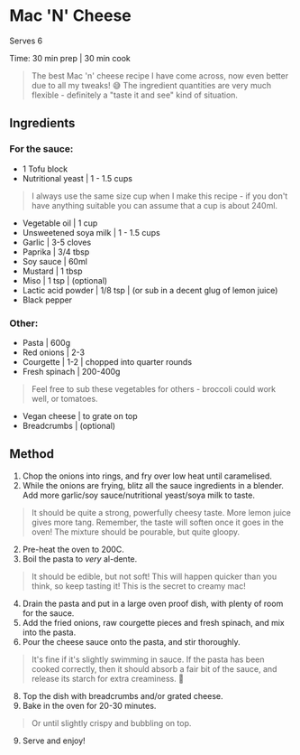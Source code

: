# Mac 'N' Cheese

Serves 6

Time: 
30 min prep | 30 min cook

> The best Mac 'n' cheese recipe I have come across, now even better due to all my tweaks! 😅 The ingredient quantities are very much flexible - definitely a "taste it and see" kind of situation. 

## Ingredients

### For the sauce:

- 1 Tofu block
- Nutritional yeast | 1 - 1.5 cups 

> I always use the same size cup when I make this recipe - if you don't have anything suitable you can assume that a cup is about 240ml.  
- Vegetable oil | 1 cup
- Unsweetened soya milk | 1 - 1.5 cups
- Garlic | 3-5 cloves
- Paprika | 3/4 tbsp
- Soy sauce | 60ml
- Mustard | 1 tbsp
- Miso | 1 tsp | (optional)
- Lactic acid powder | 1/8 tsp | (or sub in a decent glug of lemon juice)
- Black pepper

### Other:

- Pasta | 600g
- Red onions | 2-3
- Courgette | 1-2 | chopped into quarter rounds
- Fresh spinach | 200-400g
> Feel free to sub these vegetables for others - broccoli could work well, or tomatoes.
- Vegan cheese | to grate on top
- Breadcrumbs | (optional)

## Method

1. Chop the onions into rings, and fry over low heat until caramelised.
2. While the onions are frying, blitz all the sauce ingredients in a blender. Add more garlic/soy sauce/nutritional yeast/soya milk to taste.

> It should be quite a strong, powerfully cheesy taste. More lemon juice gives more tang. Remember, the taste will soften once it goes in the oven! The mixture should be pourable, but quite gloopy.

2. Pre-heat the oven to 200C.
3. Boil the pasta to *very* al-dente.

> It should be edible, but not soft! This will happen quicker than you think, so keep tasting it! This is the secret to creamy mac!

4. Drain the pasta and put in a large oven proof dish, with plenty of room for the sauce.
5. Add the fried onions, raw courgette pieces and fresh spinach, and mix into the pasta.
6. Pour the cheese sauce onto the pasta, and stir thoroughly.
> It's fine if it's slightly swimming in sauce. If the pasta has been cooked correctly, then it should absorb a fair bit of the sauce, and release its starch for extra creaminess. 🤤
8. Top the dish with breadcrumbs and/or grated cheese.
9. Bake in the oven for 20-30 minutes.

> Or until slightly crispy and bubbling on top.

9. Serve and enjoy!
